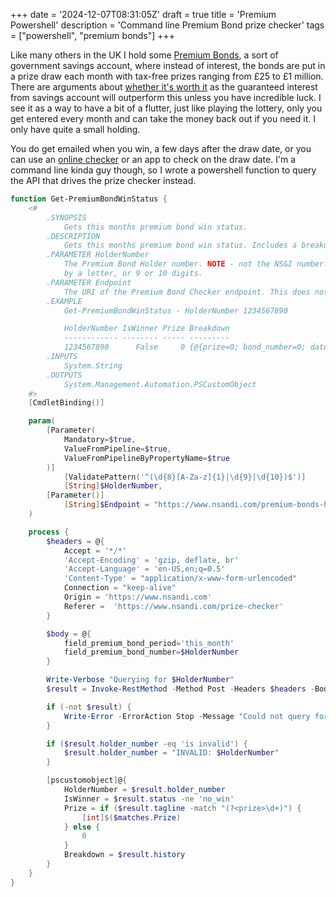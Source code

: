 +++
date = '2024-12-07T08:31:05Z'
draft = true
title = 'Premium Powershell'
description = 'Command line Premium Bond prize checker'
tags = ["powershell", "premium bonds"]
+++

Like many others in the UK I hold some [Premium Bonds](https://www.nsandi.com/products/premium-bonds), a sort of government savings account, where instead of interest, the bonds are put in a prize draw each month with tax-free prizes ranging from £25 to £1 million. There are arguments about [whether it's worth it](https://www.moneysavingexpert.com/news/2024/11/premium-bond-prize-rate-cut-january/) as the guaranteed interest from savings account will outperform this unless you have incredible luck. I see it as a way to have a bit of a flutter, just like playing the lottery, only you get entered every month and can take the money back out if you need it. I only have quite a small holding.

You do get emailed when you win, a few days after the draw date, or you can use an [online checker](https://www.nsandi.com/prize-checker) or an app to check on the draw date. I'm a command line kinda guy though, so I wrote a powershell function to query the API that drives the prize checker instead.

```powershell
function Get-PremiumBondWinStatus {
    <#
        .SYNOPSIS
            Gets this months premium bond win status.
        .DESCRIPTION
            Gets this months premium bond win status. Includes a breakdown of the bonds which won individual prize amounts, if any.
        .PARAMETER HolderNumber
            The Premium Bond Holder number. NOTE - not the NS&I number. This is either 8 digits followed
            by a letter, or 9 or 10 digits.
        .PARAMETER Endpoint
            The URI of the Premium Bond Checker endpoint. This does not normally need to be changed.
        .EXAMPLE
            Get-PremiumBondWinStatus - HolderNumber 1234567890

            HolderNumber IsWinner Prize Breakdown
            ------------ -------- ----- ---------
            1234567890      False     0 {@{prize=0; bond_number=0; date=}}
        .INPUTS
            System.String
        .OUTPUTS
            System.Management.Automation.PSCustomObject
    #>
    [CmdletBinding()]

    param(
        [Parameter(
            Mandatory=$true,
            ValueFromPipeline=$true,
            ValueFromPipelineByPropertyName=$true
        )]
            [ValidatePattern('^(\d{8}[A-Za-z]{1}|\d{9}|\d{10})$')]
            [String]$HolderNumber,
        [Parameter()]
            [String]$Endpoint = "https://www.nsandi.com/premium-bonds-have-i-won-ajax"
    )

    process {
        $headers = @{
            Accept = '*/*'
            'Accept-Encoding' = 'gzip, deflate, br'
            'Accept-Language' = 'en-US,en;q=0.5'
            'Content-Type' = "application/x-www-form-urlencoded"
            Connection = "keep-alive"   
            Origin = 'https://www.nsandi.com'
            Referer =  'https://www.nsandi.com/prize-checker'
        }

        $body = @{
            field_premium_bond_period='this_month'
            field_premium_bond_number=$HolderNumber
        }

        Write-Verbose "Querying for $HolderNumber"
        $result = Invoke-RestMethod -Method Post -Headers $headers -Body $body -Uri $Endpoint 

        if (-not $result) {
            Write-Error -ErrorAction Stop -Message "Could not query for $HolderNumber"
        }

        if ($result.holder_number -eq 'is invalid') {
            $result.holder_number = "INVALID: $HolderNumber"
        }

        [pscustomobject]@{
            HolderNumber = $result.holder_number
            IsWinner = $result.status -ne 'no_win'
            Prize = if ($result.tagline -match "(?<prize>\d+)") {
                [int]$($matches.Prize)
            } else {
                0
            } 
            Breakdown = $result.history
        }
    }
}
```
